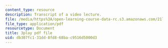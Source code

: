 ```yaml
---
content_type: resource
description: Transcript of a video lecture.
file: /media/https%3A/open-learning-course-data-rc.s3.amazonaws.com/21l-011-the-film-experience-fall-2013/db307fc131dd8fd868bac9516d5000d3_m4ZuXay_qOo.pdf
file_type: application/pdf
resourcetype: Document
title: 3play pdf file
uid: db307fc1-31dd-8fd8-68ba-c9516d5000d3
---
```


